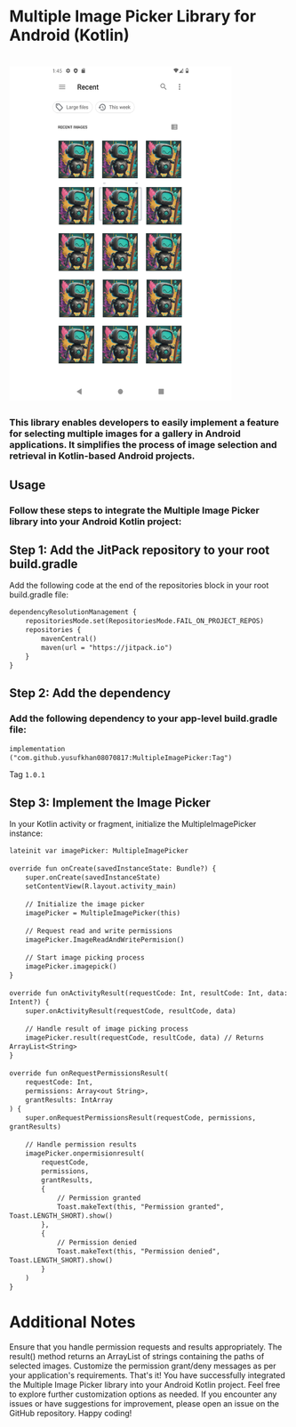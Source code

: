 # Multiple Image Picker Library for Android (Kotlin)
 
# <img src="https://raw.githubusercontent.com/yusufkhan08070817/MultipleImagePicker/master/Minimalist%20Black%20and%20White%20Blank%20Paper%20Document.png" width="400" height="600">

### This library enables developers to easily implement a feature for selecting multiple images for a gallery in Android applications. It simplifies the process of image selection and retrieval in Kotlin-based Android projects.

## Usage
### Follow these steps to integrate the Multiple Image Picker library into your Android Kotlin project:

## Step 1: Add the JitPack repository to your root build.gradle

Add the following code at the end of the repositories block in your root build.gradle file:
```
dependencyResolutionManagement {
    repositoriesMode.set(RepositoriesMode.FAIL_ON_PROJECT_REPOS)
    repositories {
        mavenCentral()
        maven(url = "https://jitpack.io")
    }
}
```
## Step 2: Add the dependency
### Add the following dependency to your app-level build.gradle file:

```
implementation ("com.github.yusufkhan08070817:MultipleImagePicker:Tag")
```
Tag  `1.0.1 `

## Step 3: Implement the Image Picker

In your Kotlin activity or fragment, initialize the MultipleImagePicker instance:
```
lateinit var imagePicker: MultipleImagePicker

override fun onCreate(savedInstanceState: Bundle?) {
    super.onCreate(savedInstanceState)
    setContentView(R.layout.activity_main)
    
    // Initialize the image picker
    imagePicker = MultipleImagePicker(this)
    
    // Request read and write permissions
    imagePicker.ImageReadAndWritePermision()
    
    // Start image picking process
    imagePicker.imagepick()
}

override fun onActivityResult(requestCode: Int, resultCode: Int, data: Intent?) {
    super.onActivityResult(requestCode, resultCode, data)
    
    // Handle result of image picking process
    imagePicker.result(requestCode, resultCode, data) // Returns ArrayList<String>
}

override fun onRequestPermissionsResult(
    requestCode: Int,
    permissions: Array<out String>,
    grantResults: IntArray
) {
    super.onRequestPermissionsResult(requestCode, permissions, grantResults)
    
    // Handle permission results
    imagePicker.onpermisionresult(
        requestCode,
        permissions,
        grantResults,
        {
            // Permission granted
            Toast.makeText(this, "Permission granted", Toast.LENGTH_SHORT).show()
        },
        {
            // Permission denied
            Toast.makeText(this, "Permission denied", Toast.LENGTH_SHORT).show()
        }
    )
}
```
# Additional Notes

Ensure that you handle permission requests and results appropriately.
The result() method returns an ArrayList of strings containing the paths of selected images.
Customize the permission grant/deny messages as per your application's requirements.
That's it! You have successfully integrated the Multiple Image Picker library into your Android Kotlin project. Feel free to explore further customization options as needed. If you encounter any issues or have suggestions for improvement, please open an issue on the GitHub repository. Happy coding!
